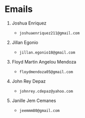 # Emails

1. Joshua Enriquez
    - `joshuaenriquez211@gmail.com`

2. Jillan Egonio
    - `jillan.egonio18@gmail.com`

3. Floyd Martin Angelou Mendoza
    - `floydmendoza05@gmail.com`

4. John Rey Depaz
    - `johnrey.cdepaz@yahoo.com`

5. Janille Jem Cemanes
    - `jeemmm80@gmail.com`
